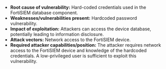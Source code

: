 - **Root cause of vulnerability:** Hard-coded credentials used in the FortiSIEM database component.
- **Weaknesses/vulnerabilities present:** Hardcoded password vulnerability.
- **Impact of exploitation:** Attackers can access the device database, potentially leading to information disclosure.
- **Attack vectors:** Network access to the FortiSIEM device.
- **Required attacker capabilities/position:** The attacker requires network access to the FortiSIEM device and knowledge of the hardcoded credentials. A low-privileged user is sufficient to exploit this vulnerability.